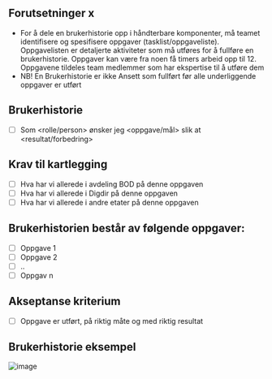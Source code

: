 ## Forutsetninger x
- For å dele en brukerhistorie opp i håndterbare komponenter, må teamet identifisere og spesifisere oppgaver (tasklist/oppgaveliste). Oppgavelisten er detaljerte aktiviteter som må utføres for å fullføre en brukerhistorie. Oppgaver kan være fra noen få timers arbeid opp til 12. Oppgavene tildeles team medlemmer som har ekspertise til å utføre dem
- NB! En Brukerhistorie er ikke Ansett som fullført før alle underliggende oppgaver er utført 

## Brukerhistorie
- [ ] Som <rolle/person> ønsker jeg <oppgave/mål> slik at <resultat/forbedring>

## Krav til kartlegging
- [ ] Hva har vi allerede i avdeling BOD på denne oppgaven
- [ ] Hva har vi allerede i Digdir på denne oppgaven
- [ ] Hva har vi allerede i andre etater på denne oppgaven

## Brukerhistorien består av følgende oppgaver:
- [ ] Oppgave 1
- [ ] Oppgave 2
- [ ] ..
- [ ] Oppgav n

## Akseptanse kriterium
- [ ]  Oppgave er utført, på riktig måte og med riktig resultat

## Brukerhistorie eksempel
![image](https://user-images.githubusercontent.com/72547415/155699147-36e7d830-a8a7-4613-946e-de53f7715b61.png)
